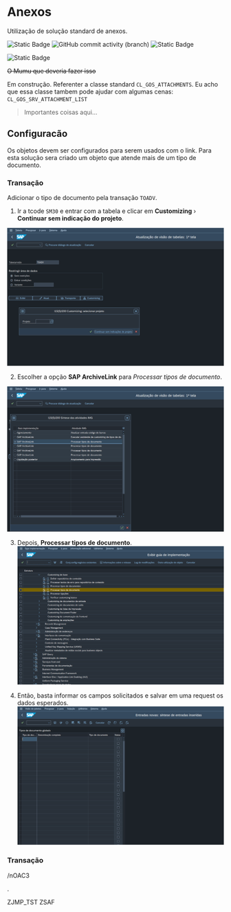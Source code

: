 # Anexos
 Utilização de solução standard de anexos.

![Static Badge](https://img.shields.io/badge/development-abap-blue)
![GitHub commit activity (branch)](https://img.shields.io/github/commit-activity/t/edmilson-nascimento/anexos)
![Static Badge](https://img.shields.io/badge/murilo.borges-abap-lime)

![Static Badge](https://img.shields.io/badge/paulo.amor-abap-darkgrey)


~~O Mumu que deveria fazer isso~~

Em construção.
Referenter a classe standard `CL_GOS_ATTACHMENTS`.
Eu acho que essa classe tambem pode ajudar com algumas cenas: `CL_GOS_SRV_ATTACHMENT_LIST`

> Importantes coisas aqui...


## Configuracão
Os objetos devem ser configurados para serem usados com o link. Para esta solução sera criado um objeto que atende mais de um tipo de documento.

### Transação
Adicionar o tipo de documento pela transação `TOADV`.

1. Ir a tcode `SM30` e entrar com a tabela e clicar em **Customizing** › **Continuar sem indicação do projeto**.

![alt text](img/SM30-01.png)


2. Escolher a opção  **SAP ArchiveLink** para *Processar tipos de documento*.

![alt text](img/SM30-02.png)

3. Depois, **Processar tipos de documento**.
![alt text](img/SM30-03.png)

4. Então, basta informar os campos solicitados e salvar em uma request os dados esperados.
![alt text](img/SM30-04.png)

### Transação

/nOAC3

.


ZJMP_TST
ZSAF
